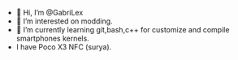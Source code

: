 - 👋 Hi, I’m @GabriLex
- 👀 I’m interested on modding.
- 🌱 I’m currently learning git,bash,c++ for customize and compile smartphones kernels.
- I have Poco X3 NFC (surya).
